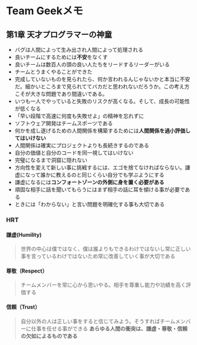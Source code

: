 # Team Geekメモ
## 第1章 天才プログラマーの神童
- バグは人間によって生み出され人間によって処理される
- 良いチームにするためには**不安**をなくす
- 良いチームは数百人の頭の良い人たちをリードするリーダーがいる
- チームとうまくやることができた
- 完成していないものを見られたら、何か言われるんじゃないかと本当に不安だ。細かいところまで見られててバカだと思われないだろうか。この考え方こそが大きな問題であり間違いである。
- いつも一人でやっていると失敗のリスクが高くなる。そして、成長の可能性が低くなる
- 「早い段階で高速に何度も失敗せよ」の精神を忘れずに
- ソフトウェア開発はチームスポーツである
- 何かを成し遂げるための人間関係を構築するためには**人間関係を過小評価してはいけない**
- 人間関係は確実にプロジェクトよりも長続きするのである
- 自分の価値と自分のコードを同一視してはいけない
- 完璧になるまで洞窟に隠れない
- 方向性を変えて新しい事に挑戦するには、エゴを捨てなければならない。謙虚になって誰かに教えるのと同じくらい自分でも学ぶようにする
- 謙虚になるには**コンフォートゾーンの外側に身を置く必要がある**
- 頑固な相手に話を聞いてもらうにはまず相手の話に耳を傾ける事が必要である
- ときには「わからない」と言い問題を明確化する事も大切である

### HRT
#### 謙虚(Humility)
> 世界の中心は僕ではなく、僕は誰よりもできるわけではないし常に正しい事を言っているわけではないため常に改善していく事が大切である
#### 尊敬（Respect）
> チームメンバーを常に心から思いやる。相手を尊重し能力や功績を高く評価する
#### 信頼（Trust）
> 自分以外の人は正しい事をすると信じてみよう。そうすればチームメンバーに仕事を任せる事ができる
**あらゆる人間の衝突は、謙虚・尊敬・信頼の欠如によるものである**